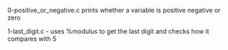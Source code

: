0-positive_or_negative.c prints whether a variable is positive negative or zero

1-last_digit.c - uses %modulus to get the last digit and checks how it compares with 5
